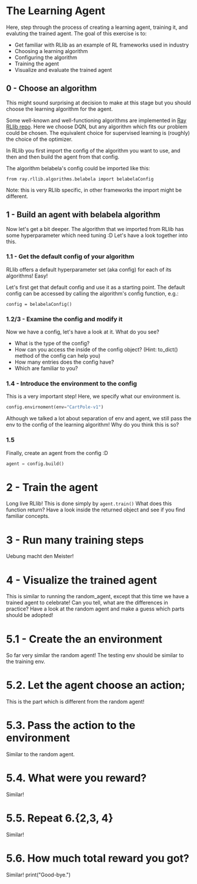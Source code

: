# The Learning Agent
Here, step through the process of creating a learning agent, training it, and
evaluting the trained agent. The goal of this exercise is to:
* Get familiar with RLlib as an example of RL frameworks used in industry
* Choosing a learning algorithm
* Configuring the algorithm
* Training the agent
* Visualize and evaluate the trained agent

## 0 - Choose an algorithm
This might sound surprising at decision to make at this stage but you should choose the learning
algorithm for the agent.

Some well-known and well-functioning algorithms are implemented in
[Ray RLlib repo](https://docs.ray.io/en/latest/rllib/rllib-algorithms.html). Here we
choose DQN, but any algorithm which fits our problem could be chosen. The equivalent
choice for supervised learning is (roughly) the choice of the optimizer.

In RLlib you first import the config of the algorithm you want to use, and then and
then build the agent from that config.

The algorithm belabela's config could be imported like this:
```
from ray.rllib.algorithms.belabela import belabelaConfig
```
Note: this is very RLlib specific, in other frameworks the import might be different.

## 1 - Build an agent with belabela algorithm
Now let's get a bit deeper. The algorithm that we imported from RLlib has some
hyperparameter which need tuning :D Let's have a look together into this.
### 1.1 - Get the default config of your algorithm
RLlib offers a default hyperparameter set (aka config) for each of its algorithms! Easy!

 Let's first get that default config and use it as a starting point. The default
 config can be accessed by calling the algorithm's config function, e.g.:
```
config = belabelaConfig()
```
### 1.2/3 - Examine the config and modify it
Now we have a config, let's have a look at it. What do you see?
* What is the type of the config?
* How can you access the inside of the config object? (Hint: to_dict() method of the
  config can help you)
* How many entries does the config have?
* Which are familiar to you?
### 1.4 - Introduce the environment to the config
This is a very important step! Here, we specify what our environment is.
```python
config.envirnoment(env="CartPole-v1")
```
Although we talked a lot about separation of env and agent, we still pass the env to
the config of the learning algorithm! Why do you think this is so?
### 1.5
Finally, create an agent from the config :D
```python
agent = config.build()
```
# 2 - Train the agent
Long live RLlib! This is done simply by
```agent.train()```
What does this function return? Have a look inside the returned object and see if
you find familiar concepts.

# 3 - Run many training steps
Uebung macht den Meister!
# 4 - Visualize the trained agent
This is similar to running the random_agent, except that this time we have a trained
agent to celebrate! Can you tell, what are the differences in practice? Have a look
at the random agent and make a guess which parts should be adopted!
# 5.1 - Create the an environment
So far very similar the random agent! The testing env should be similar to the
training env.
# 5.2. Let the agent choose an action;
This is the part which is different from the random agent!
# 5.3. Pass the action to the environment
Similar to the random agent.
# 5.4. What were you reward?
Similar!
# 5.5. Repeat 6.{2,3, 4}
Similar!
# 5.6. How much total reward you got?
Similar!
print("Good-bye.")
